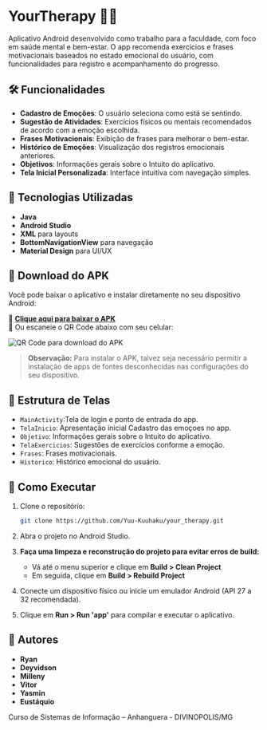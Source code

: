 # YourTherapy 🧠💪

Aplicativo Android desenvolvido como trabalho para a faculdade, com foco em saúde mental e bem-estar. O app recomenda exercícios e frases motivacionais baseados no estado emocional do usuário, com funcionalidades para registro e acompanhamento do progresso.

## 🛠️ Funcionalidades

* **Cadastro de Emoções**: O usuário seleciona como está se sentindo.
* **Sugestão de Atividades**: Exercícios físicos ou mentais recomendados de acordo com a emoção escolhida.
* **Frases Motivacionais**: Exibição de frases para melhorar o bem-estar.
* **Histórico de Emoções**: Visualização dos registros emocionais anteriores.
* **Objetivos**: Informações gerais sobre o Intuito do aplicativo.
* **Tela Inicial Personalizada**: Interface intuitiva com navegação simples.

## 📱 Tecnologias Utilizadas

* **Java**
* **Android Studio**
* **XML** para layouts
* **BottomNavigationView** para navegação
* **Material Design** para UI/UX


## 📲 Download do APK

Você pode baixar o aplicativo e instalar diretamente no seu dispositivo Android:

🔗 **[Clique aqui para baixar o APK](https://drive.google.com/file/d/1SjxJsRPHhRvtvJZY5euf5jiyKfqikPfH/view?usp=sharing)**  
📱 Ou escaneie o QR Code abaixo com seu celular:

![QR Code para download do APK](https://github.com/user-attachments/assets/ff2968de-48b2-4209-ae24-a8f7a024f653)

> **Observação:** Para instalar o APK, talvez seja necessário permitir a instalação de apps de fontes desconhecidas nas configurações do seu dispositivo.


## 📁 Estrutura de Telas

* `MainActivity`:Tela de login e ponto de entrada do app.
* `TelaInicio`: Apresentação inicial Cadastro das emoçoes no app.
* `Objetivo`: Informações gerais sobre o Intuito do aplicativo.
* `TelaExercicios`: Sugestões de exercícios conforme a emoção.
* `Frases`: Frases motivacionais.
* `Historico`: Histórico emocional do usuário.

## 🚀 Como Executar

1. Clone o repositório:

   ```bash
   git clone https://github.com/Yuu-Kuuhaku/your_therapy.git
   ```
   
2. Abra o projeto no Android Studio.

3. **Faça uma limpeza e reconstrução do projeto para evitar erros de build:**

   - Vá até o menu superior e clique em **Build > Clean Project**
   - Em seguida, clique em **Build > Rebuild Project**

4. Conecte um dispositivo físico ou inicie um emulador Android (API 27 a 32 recomendada).

5. Clique em **Run > Run 'app'** para compilar e executar o aplicativo.

## 👥 Autores

- **Ryan**  
- **Deyvidson**  
- **Milleny**  
- **Vitor**  
- **Yasmin**  
- **Eustáquio**

Curso de Sistemas de Informação – Anhanguera - DIVINOPOLIS/MG

